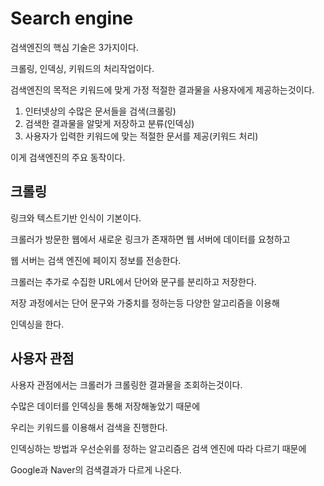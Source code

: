 # Search engine

검색엔진의 핵심 기술은 3가지이다.

크롤링, 인덱싱, 키워드의 처리작업이다.

검색엔진의 목적은 키워드에 맞게 가정 적절한 결과물을 사용자에게 제공하는것이다.

1. 인터넷상의 수많은 문서들을 검색(크롤링)
2. 검색한 결과물을 알맞게 저장하고 분류(인덱싱)
3. 사용자가 입력한 키워드에 맞는 적절한 문서를 제공(키워드 처리)

이게 검색엔진의 주요 동작이다.

## 크롤링
링크와 텍스트기반 인식이 기본이다.

크롤러가 방문한 웹에서 새로운 링크가 존재하면 웹 서버에 데이터를 요청하고 

웹 서버는 검색 엔진에 페이지 정보를 전송한다. 

크롤러는 추가로 수집한 URL에서 단어와 문구를 분리하고 저장한다.

저장 과정에서는 단어 문구와 가중치를 정하는등 다양한 알고리즘을 이용해 

인덱싱을 한다.

## 사용자 관점
사용자 관점에서는 크롤러가 크롤링한 결과물을 조회하는것이다.

수많은 데이터를 인덱싱을 통해 저장해놓았기 때문에 

우리는 키워드를 이용해서 검색을 진행한다.

인덱싱하는 방법과 우선순위를 정하는 알고리즘은 검색 엔진에 따라 다르기 때문에 

Google과 Naver의 검색결과가 다르게 나온다.